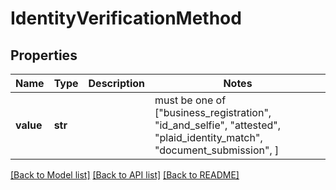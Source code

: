 # IdentityVerificationMethod


## Properties
Name | Type | Description | Notes
------------ | ------------- | ------------- | -------------
**value** | **str** |  |  must be one of ["business_registration", "id_and_selfie", "attested", "plaid_identity_match", "document_submission", ]

[[Back to Model list]](../README.md#documentation-for-models) [[Back to API list]](../README.md#documentation-for-api-endpoints) [[Back to README]](../README.md)


